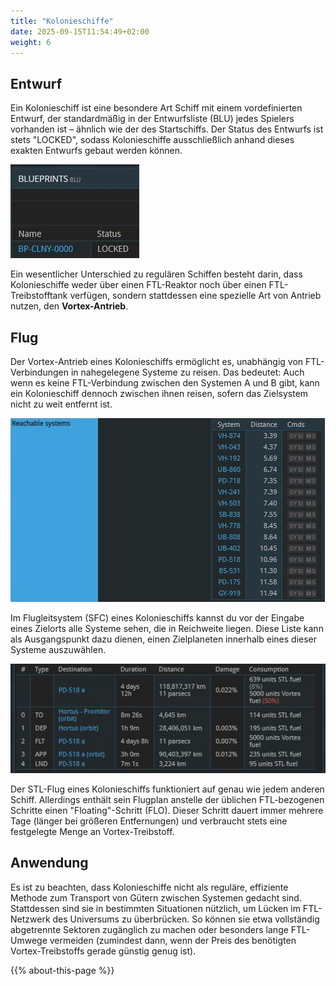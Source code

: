 ```yaml
---
title: "Kolonieschiffe"
date: 2025-09-15T11:54:49+02:00
weight: 6
---
```


## Entwurf

Ein Kolonieschiff ist eine besondere Art Schiff mit einem vordefinierten Entwurf, der standardmäßig in der Entwurfsliste (BLU) jedes Spielers vorhanden ist – ähnlich wie der des Startschiffs. Der Status des Entwurfs ist stets "LOCKED", sodass Kolonieschiffe ausschließlich anhand dieses exakten Entwurfs gebaut werden können.

![Blueprint](blueprint.jpg)

Ein wesentlicher Unterschied zu regulären Schiffen besteht darin, dass Kolonieschiffe weder über einen FTL-Reaktor noch über einen FTL-Treibstofftank verfügen, sondern stattdessen eine spezielle Art von Antrieb nutzen, den **Vortex-Antrieb**.

## Flug

Der Vortex-Antrieb eines Kolonieschiffs ermöglicht es, unabhängig von FTL-Verbindungen in nahegelegene Systeme zu reisen. Das bedeutet: Auch wenn es keine FTL-Verbindung zwischen den Systemen A und B gibt, kann ein Kolonieschiff dennoch zwischen ihnen reisen, sofern das Zielsystem nicht zu weit entfernt ist.

![FlightControls](flight-controls.jpg)

Im Flugleitsystem (SFC) eines Kolonieschiffs kannst du vor der Eingabe eines Zielorts alle Systeme sehen, die in Reichweite liegen. Diese Liste kann als Ausgangspunkt dazu dienen, einen Zielplaneten innerhalb eines dieser Systeme auszuwählen.

![FlightPlan](flight-plan.jpg)

Der STL-Flug eines Kolonieschiffs funktioniert auf genau wie jedem anderen Schiff. Allerdings enthält sein Flugplan anstelle der üblichen FTL-bezogenen Schritte einen "Floating"-Schritt (FLO). Dieser Schritt dauert immer mehrere Tage (länger bei größeren Entfernungen) und verbraucht stets eine festgelegte Menge an Vortex-Treibstoff.

## Anwendung
Es ist zu beachten, dass Kolonieschiffe nicht als reguläre, effiziente Methode zum Transport von Gütern zwischen Systemen gedacht sind. Stattdessen sind sie in bestimmten Situationen nützlich, um Lücken im FTL-Netzwerk des Universums zu überbrücken. So können sie etwa vollständig abgetrennte Sektoren zugänglich zu machen oder besonders lange FTL-Umwege vermeiden (zumindest dann, wenn der Preis des benötigten Vortex-Treibstoffs gerade günstig genug ist).

{{% about-this-page %}}
